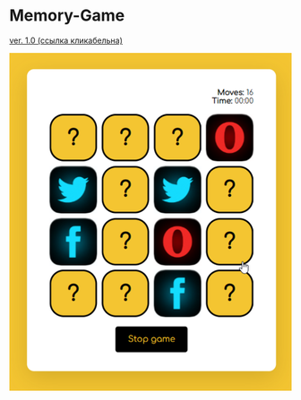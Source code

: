 # Memory-Game

[ver. 1.0 (ссылка кликабельна)](https://yrgenius.github.io/Memory-Game/)


![](images/demo.png)